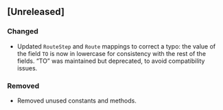 ## [Unreleased]

### Changed
* Updated `RouteStep` and `Route` mappings to correct a typo: the value of the field `TO` is now in lowercase for consistency with the rest of the fields. “TO” was maintained but deprecated, to avoid compatibility issues.

### Removed
* Removed unused constants and methods.